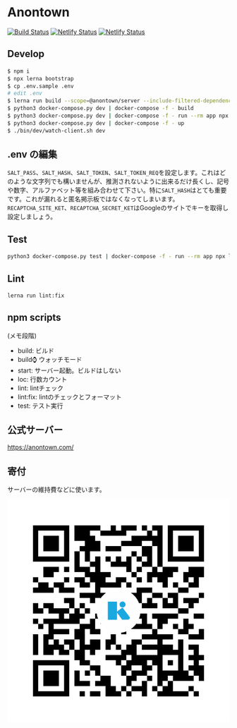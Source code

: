 # Anontown

[![Build Status](https://travis-ci.org/anontown/anontown.svg?branch=develop)](https://travis-ci.org/anontown/anontown)
[![Netlify Status](https://api.netlify.com/api/v1/badges/a8646346-64ec-4f9e-a2c3-ca6c97000fab/deploy-status)](https://app.netlify.com/sites/anontown/deploys)
[![Netlify Status](https://api.netlify.com/api/v1/badges/5114ddeb-bf24-40e2-bb0c-c55b2fa23a3d/deploy-status)](https://app.netlify.com/sites/document/deploys)

## Develop

```sh
$ npm i
$ npx lerna bootstrap
$ cp .env.sample .env
# edit .env
$ lerna run build --scope=@anontown/server --include-filtered-dependencies
$ python3 docker-compose.py dev | docker-compose -f - build
$ python3 docker-compose.py dev | docker-compose -f - run --rm app npx lerna run migrate --scope @anontown/server
$ python3 docker-compose.py dev | docker-compose -f - up
$ ./bin/dev/watch-client.sh dev
```

## .env の編集

`SALT_PASS`、`SALT_HASH`、`SALT_TOKEN`、`SALT_TOKEN_REQ`を設定します。これはどのような文字列でも構いませんが、推測されないように出来るだけ長くし、記号や数字、アルファベット等を組み合わせて下さい。特に`SALT_HASH`はとても重要です。これが漏れると匿名掲示板ではなくなってしまいます。  
`RECAPTCHA_SITE_KET`、`RECAPTCHA_SECRET_KET`はGoogleのサイトでキーを取得し設定しましょう。

## Test

```sh
python3 docker-compose.py test | docker-compose -f - run --rm app npx lerna exec --scope @anontown/server -- npm run test:io
```

## Lint

```sh
lerna run lint:fix
```

## npm scripts
(メモ段階)

* build: ビルド
* build:watch: ウォッチモード
* start: サーバー起動。ビルドはしない
* loc: 行数カウント
* lint: lintチェック
* lint:fix: lintのチェックとフォーマット
* test: テスト実行

## 公式サーバー

https://anontown.com/

## 寄付

サーバーの維持費などに使います。

![](kyash.png)
